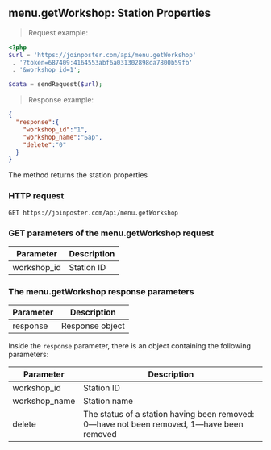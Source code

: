 ## menu.getWorkshop: Station Properties

> Request example:

```php
<?php
$url = 'https://joinposter.com/api/menu.getWorkshop'
 . '?token=687409:4164553abf6a031302898da7800b59fb'
 . '&workshop_id=1';

$data = sendRequest($url);
```

> Response example:

```json
{  
  "response":{  
    "workshop_id":"1",
    "workshop_name":"Бар",
    "delete":"0"
  }
}
```

The method returns the station properties

### HTTP request

`GET https://joinposter.com/api/menu.getWorkshop`

### GET parameters of the menu.getWorkshop request

Parameter | Description
--------- | -----------
workshop_id | Station ID

### The menu.getWorkshop response parameters

Parameter | Description
--------- | -----------
response | Response object

Inside the `response` parameter, there is an object containing the following parameters:

Parameter | Description
--------- | -----------
workshop_id | Station ID
workshop_name | Station name
delete | The status of a station having been removed: 0—have not been removed, 1—have been removed

